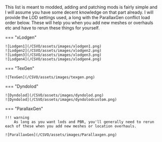 This list is meant to modded, adding and patching mods is fairly simple and I will assume you have some decent knowledge on that part already. I will provide the LOD settings used, a long with the ParallaxGen conflict load order below.
These will help you when you add new meshes or overhauls etc and have to rerun these things for yourself.

=== "xLodgen"

    ![Lodgen1](/CSVO/assets/images/xlodgen1.png)
    ![Lodgen2](/CSVO/assets/images/xlodgen2.png)
    ![Lodgen3](/CSVO/assets/images/xlodgen3.png)
    ![Lodgen4](/CSVO/assets/images/xlodgen4.png)

=== "TexGen"

    ![TexGen](/CSVO/assets/images/texgen.png)

=== "Dyndolod"

    ![Dyndolod](/CSVO/assets/images/dyndolod.png)
    ![Dyndolod](/CSVO/assets/images/dyndolodcustom.png)

=== "ParallaxGen"

    !!! warning
        As long as you want lods and PBR, you'll generally need to rerun each of these when you add new meshes or location overhauls.
    
    ![ParallaxGen](/CSVO/assets/images/Parallaxgen.png)

